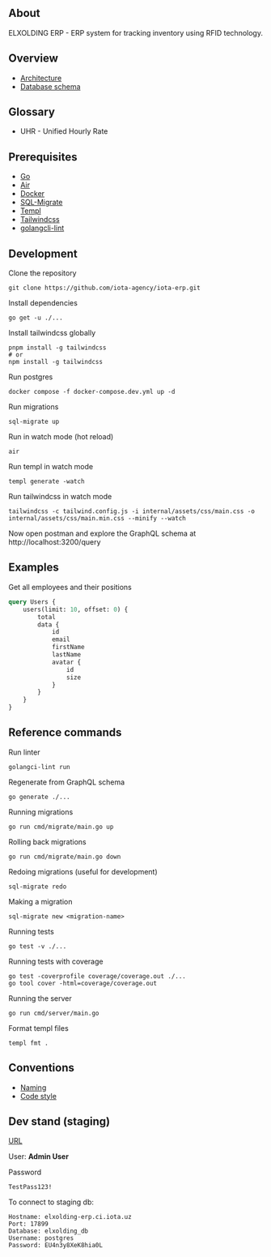 ## About

ELXOLDING ERP - ERP system for tracking inventory using RFID technology.

## Overview

* [Architecture](https://app.excalidraw.com/s/3x4l1qRpK2w/ADYN81ksZsd)
* [Database schema](https://dbdiagram.io/d/ERP-SDK-65fd8cb4ae072629ceb7f50e)

## Glossary

* UHR - Unified Hourly Rate

## Prerequisites

* [Go](https://golang.org/doc/install)
* [Air](https://github.com/cosmtrek/air#Installation)
* [Docker](https://docs.docker.com/get-docker/)
* [SQL-Migrate](https://github.com/rubenv/sql-migrate)
* [Templ](https://templ.guide/)
* [Tailwindcss](https://tailwindcss.com/docs/installation)
* [golangcli-lint](https://golangci-lint.run/welcome/install/)

## Development

Clone the repository

```shell
git clone https://github.com/iota-agency/iota-erp.git
```

Install dependencies

```shell
go get -u ./...
```

Install tailwindcss globally

```shell
pnpm install -g tailwindcss
# or
npm install -g tailwindcss
```

Run postgres

```shell
docker compose -f docker-compose.dev.yml up -d
```

Run migrations

```shell
sql-migrate up
```

Run in watch mode (hot reload)

```shell
air
```

Run templ in watch mode

```shell
templ generate -watch
```

Run tailwindcss in watch mode

```shell
tailwindcss -c tailwind.config.js -i internal/assets/css/main.css -o internal/assets/css/main.min.css --minify --watch
```

Now open postman and explore the GraphQL schema at http://localhost:3200/query

## Examples

Get all employees and their positions

```graphql
query Users {
    users(limit: 10, offset: 0) {
        total
        data {
            id
            email
            firstName
            lastName
            avatar {
                id
                size
            }
        }
    }
}
```

## Reference commands

Run linter

```shell
golangci-lint run
```

Regenerate from GraphQL schema

```shell
go generate ./...
```

Running migrations

```shell
go run cmd/migrate/main.go up
```

Rolling back migrations

```shell
go run cmd/migrate/main.go down
```

Redoing migrations (useful for development)

```shell
sql-migrate redo
```

Making a migration

```shell
sql-migrate new <migration-name>
```

Running tests

```shell
go test -v ./...
```

Running tests with coverage

```shell
go test -coverprofile coverage/coverage.out ./... 
go tool cover -html=coverage/coverage.out
```

Running the server

```shell
go run cmd/server/main.go
```

Format templ files

```shell
templ fmt .
```

## Conventions

* [Naming](CONVENTIONS.MD#naming)
* [Code style](CONVENTIONS.MD#code-style)

## Dev stand (staging) 

[URL](https://elxolding-erp.ci.iota.uz/login)

User: **Admin User**

Password
```text
TestPass123!
```

To connect to staging db:

```text
Hostname: elxolding-erp.ci.iota.uz
Port: 17899
Database: elxolding_db
Username: postgres
Password: EU4n3y8XeK8hia0L
```

